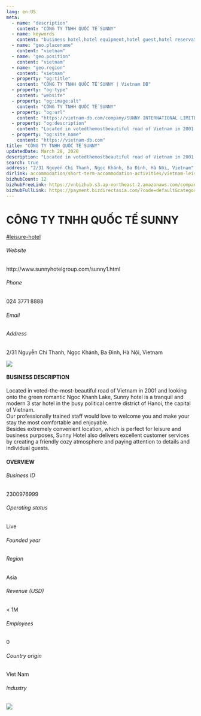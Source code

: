```yaml
---
lang: en-US
meta:
  - name: "description"
    content: "CÔNG TY TNHH QUỐC TẾ SUNNY"
  - name: keywords
    content: "business hotel,hotel equipment,hotel guest,hotel reservation,leisure hotel,membership,on site,resort,resort hotels,tourism,travelers,vacation,vacation,vacation,vacation,vietnam-leisure-hotel-companies"
  - name: "geo.placename"
    content: "vietnam"
  - name: "geo.position"
    content: "vietnam"
  - name: "geo.region"
    content: "vietnam"
  - property: "og:title"
    content: "CÔNG TY TNHH QUỐC TẾ SUNNY | Vietnam DB"
  - property: "og:type"
    content: "website"
  - property: "og:image:alt"
    content: "CÔNG TY TNHH QUỐC TẾ SUNNY"
  - property: "og:url"
    content: "https://vietnam-db.com/company/SUNNY INTERNATIONAL LIMITED COMPANY-2502470"
  - property: "og:description"
    content: "Located in votedthemostbeautiful road of Vietnam in 2001 and looking onto the green romantic Ngoc Khanh Lake, Sunny hotel is a tranquil and modern 3 star hotel in the busy political centre district of Hanoi, the capital of Vietnam.<br>Our professionally trained staff would love to welcome you and make your stay the most comfortable and enjoyable.<br>Besides extremely convenient location, which is perfect for leisure and business purposes, Sunny Hotel also delivers excellent customer services by creating a friendly cozy atmosphere and paying attention to details and individual guests."
  - property: "og:site_name"
    content: "https://vietnam-db.com"
title: "CÔNG TY TNHH QUỐC TẾ SUNNY"
updatedDate: March 28, 2020
description: "Located in votedthemostbeautiful road of Vietnam in 2001 and looking onto the green romantic Ngoc Khanh Lake, Sunny hotel is a tranquil and modern 3 star hotel in the busy political centre district of Hanoi, the capital of Vietnam.<br>Our professionally trained staff would love to welcome you and make your stay the most comfortable and enjoyable.<br>Besides extremely convenient location, which is perfect for leisure and business purposes, Sunny Hotel also delivers excellent customer services by creating a friendly cozy atmosphere and paying attention to details and individual guests."
search: true
address: "2/31 Nguyễn Chí Thanh, Ngọc Khánh, Ba Đình, Hà Nội, Vietnam"
dirlink: accommodation/short-term-accommodation-activities/vietnam-leisure-hotel-companies
bizhubCount: 12
bizhubFreeLink: https://vnbizhub.s3.ap-northeast-2.amazonaws.com/companies/vietnam-leisure-hotel-companies_preview.xlsx
bizhubFullLink: https://payment.bizdirectasia.com/?code=default&category=bizhub&item=vietnam-leisure-hotel-companies&redirect=https://vietnam-db.com
---
```



<div class="bd-item">
    <div class="item-content">
        <div class="detail-title-wrap">
            <h1 class="detail-title">
                CÔNG TY TNHH QUỐC TẾ SUNNY
            </h1>
        </div>
		<div class="detail-tagslist"><a href="/accommodation/short-term-accommodation-activities/tags/leisure-hotel" class="detail-tagitem">#leisure-hotel</a></div>
        <h6 class="bd-label">Website</h6>
        <p>http://www.sunnyhotelgroup.com/sunny1.html</p>
		<h6 class="bd-label">Phone</h6>
        <p>024 3771 8888</p>
        <h6 class="bd-label">Email</h6>
        <p><a class="textColorPrimary" href="#"></a></p>
        <h6 class="bd-label">Address</h6>
        <p>2/31 Nguyễn Chí Thanh, Ngọc Khánh, Ba Đình, Hà Nội, Vietnam</p>
    </div>
</div>

<div class="banner-wrap text-center"><a href="" class="banner-link"><img src="/assets/vndb.com/BannerAds2.jpg" class="banner-img"></a></div>

<div class="bd-item">
    <div class="item-content">
        <h4 class="textColorPrimary item-title">BUSINESS DESCRIPTION</h4>
        <p>Located in voted-the-most-beautiful road of Vietnam in 2001 and looking onto the green romantic Ngoc Khanh Lake, Sunny hotel is a tranquil and modern 3 star hotel in the busy political centre district of Hanoi, the capital of Vietnam.<br>Our professionally trained staff would love to welcome you and make your stay the most comfortable and enjoyable.<br>Besides extremely convenient location, which is perfect for leisure and business purposes, Sunny Hotel also delivers excellent customer services by creating a friendly cozy atmosphere and paying attention to details and individual guests.</p>
    </div>
</div>

<div class="bd-item">
    <div class="item-content">
        <h4 class="textColorPrimary item-title">OVERVIEW</h4>
        <div class="item-info">
            <h6 class="bd-label">Business ID</h6>
            <p>2300976999</p>
        </div>
        <div class="item-info">
            <h6 class="bd-label">Operating status</h6>
            <p>Live<small class="bd-status_dot live"></small></p>
        </div>
        <div class="item-info">
            <h6 class="bd-label">Founded year</h6>
            <p></p>
        </div>
        <div class="item-info">
            <h6 class="bd-label">Region</h6>
            <p>Asia</p>
        </div>
        <div class="item-info">
            <h6 class="bd-label">Revenue (USD)</h6>
            <p>&lt; 1M</p>
        </div>
        <div class="item-info">
            <h6 class="bd-label">Employees</h6>
            <p>0</p>
        </div>
        <div class="item-info">
            <h6 class="bd-label">Country origin</h6>
            <p>Viet Nam</p>
        </div>
        <div class="item-info">
            <h6 class="bd-label">Industry</h6>
            <p></p>
        </div>
    </div>
</div>

<div class="banner-wrap text-center"><a href="" class="banner-link"><img src="/assets/vndb.com/BannerAd_04_728x90.jpg" class="banner-img"></a></div>

<CustomPopup popupTitle="ENTER EMAIL TO DOWNLOAD" popupSubTitle="The companies data will be sent to your inbox. Please enter your email." :free="this.$frontmatter.bizhubFreeLink" :paid="this.$frontmatter.bizhubFullLink" :count="this.$frontmatter.bizhubCount"/>

